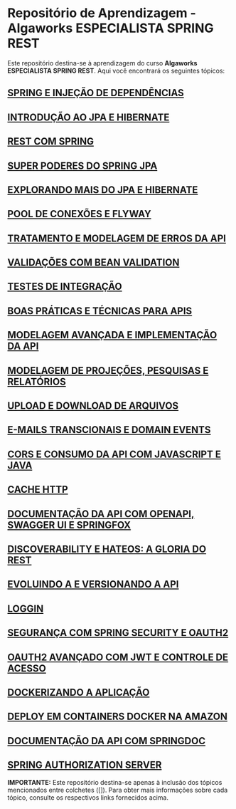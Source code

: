 # Repositório de Aprendizagem - Algaworks ESPECIALISTA SPRING REST

Este repositório destina-se à aprendizagem do curso **Algaworks ESPECIALISTA SPRING REST**. Aqui você encontrará os seguintes tópicos:

## [SPRING E INJEÇÃO DE DEPENDÊNCIAS](https://www.notion.so/SPRING-E-INJE-O-DE-DEPEND-NCIAS-e149b87074624846a00eceff0e6dfeda?pvs=4)

## [INTRODUÇÃO AO JPA E HIBERNATE](https://www.notion.so/INTRODU-O-AO-JPA-E-HIBERNATE-cb473159279a44f2a75983acc051cba2?pvs=21)

## [REST COM SPRING](https://www.notion.so/REST-COM-SPRING-7dba98880c8648588410d6a1d991b27a?pvs=21)

## [SUPER PODERES DO SPRING JPA](https://www.notion.so/SUPER-PODERES-DO-SPRING-JPA-8bf837b809934b2c8c7670dcad7c64e9?pvs=21)

## [EXPLORANDO MAIS DO JPA E HIBERNATE](https://www.notion.so/EXPLORANDO-MAIS-DO-JPA-E-HIBERNATE-f3c30605026b4ff8aa2f977394ee7ef2?pvs=21)

## [POOL DE CONEXÕES E FLYWAY](https://www.notion.so/POOL-DE-CONEX-ES-E-FLYWAY-6c9027482ad248018742619e02ec42d4?pvs=21)

## [TRATAMENTO E MODELAGEM DE ERROS DA API](https://www.notion.so/TRATAMENTO-E-MODELAGEM-DE-ERROS-DA-API-3f5e350b2c484cf19a0641f56f3af05b?pvs=21)

## [VALIDAÇÕES COM BEAN VALIDATION](https://www.notion.so/VALIDA-ES-COM-BEAN-VALIDATION-56a4e27e733d4a9097bc3925d69ac23d?pvs=21)

## [TESTES DE INTEGRAÇÃO](https://www.notion.so/TESTES-DE-INTEGRA-O-f781af8ef05d42d09022581447ccef08?pvs=21)

## [BOAS PRÁTICAS E TÉCNICAS PARA APIS](https://www.notion.so/BOAS-PR-TICAS-E-T-CNICAS-PARA-APIS-7a76816af7c64379a3d2fea48289c07a?pvs=21)

## [MODELAGEM AVANÇADA E IMPLEMENTAÇÃO DA API](https://www.notion.so/MODELAGEM-AVAN-ADA-E-IMPLEMENTA-O-DA-API-3f3fa35ffeef4f3b98fd2841bf828af9?pvs=21)

## [MODELAGEM DE PROJEÇÕES, PESQUISAS E RELATÓRIOS](https://www.notion.so/MODELAGEM-DE-PROJE-ES-PESQUISAS-E-RELAT-RIOS-4ae9649b1e664d04af6a596c300c7a2c?pvs=21)

## [UPLOAD E DOWNLOAD DE ARQUIVOS](https://www.notion.so/UPLOAD-E-DOWNLOAD-DE-ARQUIVOS-91c9f3343a4041aebb6eb23e80dd9a51?pvs=21)

## [E-MAILS TRANSCIONAIS E DOMAIN EVENTS](https://www.notion.so/E-MAILS-TRANSCIONAIS-E-DOMAIN-EVENTS-50ca6e9b8d8041d388cb939870d216f8?pvs=21)

## [CORS E CONSUMO DA API COM JAVASCRIPT E JAVA](https://www.notion.so/CORS-E-CONSUMO-DA-API-COM-JAVASCRIPT-E-JAVA-57407e47f49e415f96fa3c50ff6b9615?pvs=21)

## [CACHE HTTP](https://www.notion.so/CACHE-HTTP-0bcd4824ad3d496dbd38a69c0de8c406?pvs=21)

## [DOCUMENTAÇÃO DA API COM OPENAPI, SWAGGER UI E SPRINGFOX](https://www.notion.so/DOCUMENTA-O-DA-API-COM-OPENAPI-SWAGGER-UI-E-SPRINGFOX-9601ab6be4a84864b8bcbf849b77b23e?pvs=21)

## [DISCOVERABILITY E HATEOS: A GLORIA DO REST](https://www.notion.so/DISCOVERABILITY-E-HATEOS-A-GLORIA-DO-REST-92c2cf866b344af194ed16e3b3c5723e?pvs=21)

## [EVOLUINDO A E VERSIONANDO A API](https://www.notion.so/EVOLUINDO-A-E-VERSIONANDO-A-API-d616e2fb5ae54da18b9682f9b44cfad9?pvs=21)

## [LOGGIN](https://www.notion.so/LOGGIN-9a6e34659dac474e970c832d00c238a5?pvs=21)

## [SEGURANÇA COM SPRING SECURITY E OAUTH2](https://www.notion.so/SEGURAN-A-COM-SPRING-SECURITY-E-OAUTH2-dce89f5569ec4570bec103584a31f1c2?pvs=21)

## [OAUTH2 AVANÇADO COM JWT E CONTROLE DE ACESSO](https://www.notion.so/OAUTH2-AVAN-ADO-COM-JWT-E-CONTROLE-DE-ACESSO-0bc845b10b774a07b10dbec911b2409d?pvs=21)

## [DOCKERIZANDO A APLICAÇÃO](https://www.notion.so/DOCKERIZANDO-A-APLICA-O-68fb4de14a00410aa3284081c4bdc4f3?pvs=21)

## [DEPLOY EM CONTAINERS DOCKER NA AMAZON](https://www.notion.so/DEPLOY-EM-CONTAINERS-DOCKER-NA-AMAZON-59222336d6324913836a39d0df583329?pvs=21)

## [DOCUMENTAÇÃO DA API COM SPRINGDOC](https://www.notion.so/DOCUMENTA-O-DA-API-COM-SPRINGDOC-21bb0a1ace9c48338c3588da303d83c7?pvs=21)

## [SPRING AUTHORIZATION SERVER](https://www.notion.so/SPRING-AUTHORIZATION-SERVER-beb8ecea55c7454a8e1081443f9b8975?pvs=21)

**IMPORTANTE:** Este repositório destina-se apenas à inclusão dos tópicos mencionados entre colchetes ([]). Para obter mais informações sobre cada tópico, consulte os respectivos links fornecidos acima.
